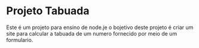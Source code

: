 # Projeto Tabuada

Este é um projeto para ensino de node.je o bojetivo deste projeto é criar um site para calcular a tabuada de um numero fornecido por meio de um formulario.

